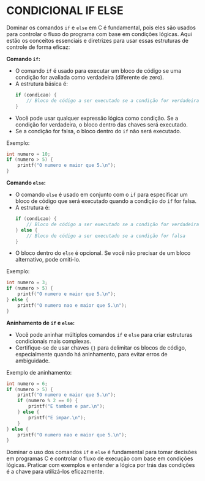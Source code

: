 # CONDICIONAL IF ELSE
Dominar os comandos `if` e `else` em C é fundamental, pois eles são usados para controlar o fluxo do programa com base em condições lógicas. Aqui estão os conceitos essenciais e diretrizes para usar essas estruturas de controle de forma eficaz:

**Comando `if`:**
- O comando `if` é usado para executar um bloco de código se uma condição for avaliada como verdadeira (diferente de zero).
- A estrutura básica é: 
  ```c
  if (condicao) {
      // Bloco de código a ser executado se a condição for verdadeira
  }
  ```
- Você pode usar qualquer expressão lógica como condição. Se a condição for verdadeira, o bloco dentro das chaves será executado.
- Se a condição for falsa, o bloco dentro do `if` não será executado.

Exemplo:
```c
int numero = 10;
if (numero > 5) {
    printf("O numero e maior que 5.\n");
}
```

**Comando `else`:**
- O comando `else` é usado em conjunto com o `if` para especificar um bloco de código que será executado quando a condição do `if` for falsa.
- A estrutura é:
  ```c
  if (condicao) {
      // Bloco de código a ser executado se a condição for verdadeira
  } else {
      // Bloco de código a ser executado se a condição for falsa
  }
  ```
- O bloco dentro do `else` é opcional. Se você não precisar de um bloco alternativo, pode omiti-lo.

Exemplo:
```c
int numero = 3;
if (numero > 5) {
    printf("O numero e maior que 5.\n");
} else {
    printf("O numero nao e maior que 5.\n");
}
```

**Aninhamento de `if` e `else`:**
- Você pode aninhar múltiplos comandos `if` e `else` para criar estruturas condicionais mais complexas.
- Certifique-se de usar chaves `{}` para delimitar os blocos de código, especialmente quando há aninhamento, para evitar erros de ambiguidade.

Exemplo de aninhamento:
```c
int numero = 6;
if (numero > 5) {
    printf("O numero e maior que 5.\n");
    if (numero % 2 == 0) {
        printf("E tambem e par.\n");
    } else {
        printf("E impar.\n");
    }
} else {
    printf("O numero nao e maior que 5.\n");
}
```

Dominar o uso dos comandos `if` e `else` é fundamental para tomar decisões em programas C e controlar o fluxo de execução com base em condições lógicas. Praticar com exemplos e entender a lógica por trás das condições é a chave para utilizá-los eficazmente.